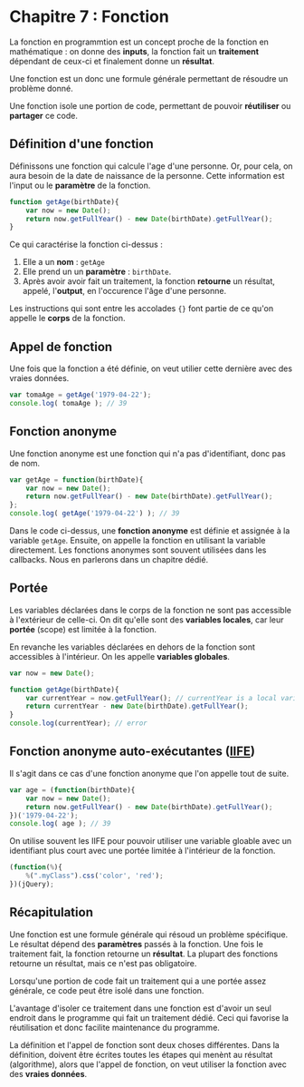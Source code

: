 # Chapitre 7 : Fonction

La fonction en programmtion est un concept proche de la fonction en mathématique : on donne des **inputs**, la fonction fait un **traitement** dépendant de ceux-ci et finalement donne un **résultat**.

Une fonction est un donc une formule générale permettant de résoudre un problème donné.

Une fonction isole une portion de code, permettant de pouvoir **réutiliser** ou **partager** ce code.

## Définition d'une fonction

Définissons une fonction qui calcule l'age d'une personne. Or, pour cela, on aura besoin de la date de naissance de la personne. Cette information est l'input ou le **paramètre** de la fonction.

```js
function getAge(birthDate){
    var now = new Date();
    return now.getFullYear() - new Date(birthDate).getFullYear();
}
```
Ce qui caractérise la fonction ci-dessus :
1. Elle a un **nom** : `getAge`
2. Elle prend un un **paramètre** : `birthDate`.
3. Après avoir avoir fait un traitement, la fonction **retourne** un résultat, appelé, l'**output**, en l'occurence l'âge d'une personne.

Les instructions qui sont entre les accolades `{}` font partie de ce qu'on appelle le **corps** de la fonction.


## Appel de fonction
Une fois que la fonction a été définie, on veut utilier cette dernière avec des vraies données.

```js
var tomaAge = getAge('1979-04-22');
console.log( tomaAge ); // 39
```

## Fonction anonyme
Une fonction anonyme est une fonction qui n'a pas d'identifiant, donc pas de nom.


```js
var getAge = function(birthDate){
    var now = new Date();
    return now.getFullYear() - new Date(birthDate).getFullYear();
};
console.log( getAge('1979-04-22') ); // 39
```

Dans le code ci-dessus, une **fonction anonyme** est définie et assignée à la variable `getAge`. Ensuite, on appelle la fonction en utilisant la variable directement. Les fonctions anonymes sont souvent utilisées dans les callbacks. Nous en parlerons dans un chapitre dédié.

## Portée
Les variables déclarées dans le corps de la fonction ne sont pas accessible à l'extérieur de celle-ci.
On dit qu'elle sont des **variables locales**, car leur **portée** (scope) est limitée à la fonction.

En revanche les variables déclarées en dehors de la fonction sont accessibles à l'intérieur. On les appelle **variables globales**.

```js
var now = new Date();

function getAge(birthDate){
    var currentYear = now.getFullYear(); // currentYear is a local variable and now a global variable
    return currentYear - new Date(birthDate).getFullYear();
}
console.log(currentYear); // error
```

## Fonction anonyme auto-exécutantes ([IIFE](https://en.wikipedia.org/wiki/Immediately-invoked_function_expression))

Il s'agit dans ce cas d'une fonction anonyme que l'on appelle tout de suite.


```js
var age = (function(birthDate){
    var now = new Date();
    return now.getFullYear() - new Date(birthDate).getFullYear();
})('1979-04-22');
console.log( age ); // 39
```

On utilise souvent les IIFE pour pouvoir utiliser une variable gloable avec un identifiant plus court avec une portée limitée à l'intérieur de la fonction.

```js
(function(%){
    %(".myClass").css('color', 'red');
})(jQuery);
```


## Récapitulation

Une fonction est une formule générale qui résoud un problème spécifique. Le résultat dépend des **paramètres** passés à la fonction. Une fois le traitement fait, la fonction retourne un **résultat**. La plupart des fonctions retourne un résultat, mais ce n'est pas obligatoire.

Lorsqu'une portion de code fait un traitement qui a une portée assez générale, ce code peut être isolé dans une fonction.

L'avantage d'isoler ce traitement dans une fonction est d'avoir un seul endroit dans le programme qui fait un traitement dédié. Ceci qui favorise la réutilisation et donc facilite maintenance du programme.

La définition et l'appel de fonction sont deux choses différentes. Dans la définition, doivent être écrites toutes les étapes qui menènt au résultat (algorithme), alors que l'appel de fonction, on veut utiliser la fonction avec des **vraies données**.